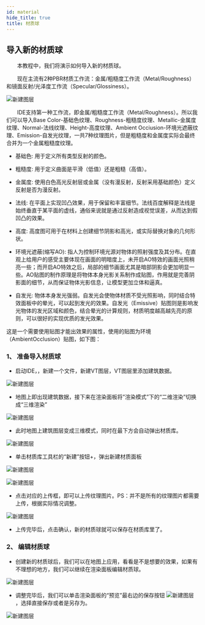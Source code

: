 ```yaml
---
id: material
hide_title: true
title: 材质球
---
```


## 导入新的材质球

　　本教程中，我们将演示如何导入新的材质球。


　　现在主流有2种PBR材质工作流：金属/粗糙度工作流（Metal/Roughness）和镜面反射/光泽度工作流（Specular/Glossiness）。

![新建图层](../assets/import-material-1.png)

　　IDE支持第一种工作流，即金属/粗糙度工作流（Metal/Roughness）。所以我们可以导入Base Color-基础色纹理、Roughness-粗糙度纹理、Metallic-金属度纹理、Normal-法线纹理、Height-高度纹理、Ambient Occiusion-环境光遮蔽纹理、Emission-自发光纹理，一共7种纹理图片，但是粗糙度和金属度实际会最终合并为一个金属粗糙度纹理。

* 基础色: 用于定义所有类型反射的颜色。

* 粗糙度: 用于定义曲面是平滑（低值）还是粗糙（高值）。

* 金属度: 使用白色高光反射层或金属（没有漫反射，反射采用基础颜色）定义反射是否为漫反射。

* 法线: 在平面上实现凹凸效果，用于保留和丰富细节。法线百度解释是法线是始终垂直于某平面的虚线，通俗来说就是通过反射造成视觉误差，从而达到假凹凸的效果。

* 高度: 高度图可用于在材料上创建细节阴影和高光，或实际替换对象的几何形状。

* 环境光遮蔽(缩写AO): 指人为控制环境光源对物体的照射强度及其分布。在直观上给用户的感受主要体现在画面的明暗度上，未开启AO特效的画面光照稍亮一些；而开启AO特效之后，局部的细节画面尤其是暗部阴影会更加明显一些。AO贴图的制作原理是将物体本身光影关系制作成贴图，作用就是完善阴影面的细节，从而保证物体光影信息，让模型更加立体和逼真。

* 自发光: 物体本身发光强弱。自发光会使物体材质不受光照影响，同时结合特效面板中的晕光，可以起到发光的效果。自发光（Emissive）贴图则是影响发光物体的发光区域和颜色，结合晕光的计算规则，材质明度越高越先亮的原则，可以很好的实现优质的发光效果。


这是一个需要使用贴图才能出效果的属性，使用的贴图为环境（AmbientOcclusion）贴图，如下图：


### 1、 准备导入材质球

* 启动IDE，，新建一个文件，新建VT图层，VT图层里添加建筑数据。

![新建图层](../assets/import-material-2.png)

* 地图上即出现建筑数据，接下来在渲染面板将”渲染模式”下的“二维渲染”切换成“三维渲染”

![新建图层](../assets/import-material-3.png)

* 此时地图上建筑图层变成三维模式，同时在最下方会自动弹出材质库。

![新建图层](../assets/import-material-4.png)

* 单击材质库工具栏的“新建”按钮+，弹出新建材质面板

![新建图层](../assets/import-material-5.png)

![新建图层](../assets/import-material-6.png)

* 点击对应的上传框，即可以上传纹理图片。PS：并不是所有的纹理图片都需要上传，根据实际情况调整。

![新建图层](../assets/import-material-7.png)

* 上传完毕后，点击确认，新的材质球就可以保存在材质库里了。

### 2、 编辑材质球

* 创建新的材质球后，我们可以在地图上应用，看看是不是想要的效果，如果有不理想的地方，我们可以继续在渲染面板编辑材质球。 

![新建图层](../assets/import-material-8.png)

* 调整完毕后，我们可以单击渲染面板的“预览”最右边的保存按钮 ![新建图层](../assets/import-material-9.png) ，选择直接保存或者是另存为。

![新建图层](../assets/import-material-10.png)

